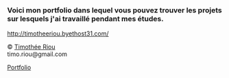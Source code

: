 ### Voici mon portfolio dans lequel vous pouvez trouver les projets sur lesquels j'ai travaillé pendant mes études.
http://timotheeriou.byethost31.com/


<html>
<body>

<p class="copyright">&copy; <a href="https://github.com/TimotheeRiou" target="_blank">Timothée
                    Riou</a><br>timo.riou@gmail.com</p>

</body>
</html>
                    
[Portfolio](http://timotheeriou.byethost31.com/)      

<!--
**TimotheeRiou/TimotheeRiou** is a ✨ _special_ ✨ repository because its `README.md` (this file) appears on your GitHub profile.

Here are some ideas to get you started:

- 🔭 I’m currently working on ...
- 🌱 I’m currently learning ...
- 👯 I’m looking to collaborate on ...
- 🤔 I’m looking for help with ...
- 💬 Ask me about ...
- 📫 How to reach me: ...
- 😄 Pronouns: ...
- ⚡ Fun fact: ...
-->
